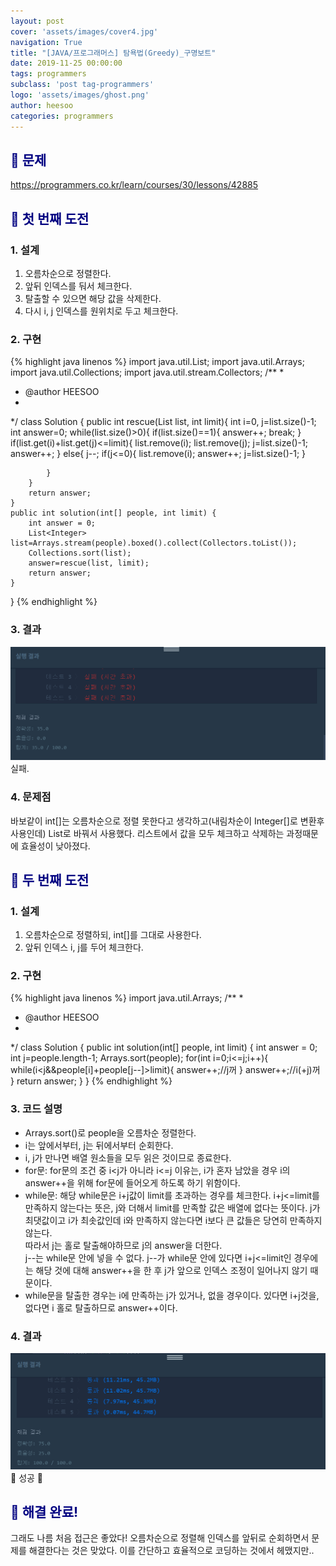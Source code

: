 ```yaml
---
layout: post
cover: 'assets/images/cover4.jpg'
navigation: True
title: "[JAVA/프로그래머스] 탐욕법(Greedy)_구명보트"
date: 2019-11-25 00:00:00
tags: programmers
subclass: 'post tag-programmers'
logo: 'assets/images/ghost.png'
author: heesoo
categories: programmers
---
```

## <span style="color:navy">👀 문제</span>
<https://programmers.co.kr/learn/courses/30/lessons/42885>

## <span style="color:navy">👊 첫 번째 도전</span>

### 1. 설계
1. 오름차순으로 정렬한다.
2. 앞뒤 인덱스를 둬서 체크한다.
3. 탈출할 수 있으면 해당 값을 삭제한다.
4. 다시 i, j 인덱스를 원위치로 두고 체크한다.

### 2. 구현
{% highlight java linenos %}
import java.util.List;
import java.util.Arrays;
import java.util.Collections;
import java.util.stream.Collectors;
/**
 *
 * @author HEESOO
 *
 */
class Solution {
    public int rescue(List<Integer> list, int limit){
        int i=0, j=list.size()-1;
        int answer=0;
        while(list.size()>0){
            if(list.size()==1){
                answer++;
                break;
            }
            if(list.get(i)+list.get(j)<=limit){
                list.remove(i);
                list.remove(j);
                j=list.size()-1;
                answer++;
            }
            else{
                j--;
                if(j<=0){
                    list.remove(i);
                    answer++;
                    j=list.size()-1;
                }

            }
        }
        return answer;
    }
    public int solution(int[] people, int limit) {
        int answer = 0;
        List<Integer> list=Arrays.stream(people).boxed().collect(Collectors.toList());
        Collections.sort(list);
        answer=rescue(list, limit);
        return answer;
    }
}
{% endhighlight %}

### 3. 결과
![실행결과](./assets/images/191125_1.PNG)
실패.

### 4. 문제점
바보같이 int[]는 오름차순으로 정렬 못한다고 생각하고(내림차순이 Integer[]로 변환후 사용인데) List로 바꿔서 사용했다. 리스트에서 값을 모두 체크하고 삭제하는 과정때문에 효율성이 낮아졌다.

## <span style="color:navy">👊 두 번째 도전</span>

### 1. 설계
1. 오름차순으로 정렬하되, int[]를 그대로 사용한다.
2. 앞뒤 인덱스 i, j를 두어 체크한다.

### 2. 구현
{% highlight java linenos %}
import java.util.Arrays;
/**
 *
 * @author HEESOO
 *
 */
class Solution {
    public int solution(int[] people, int limit) {
        int answer = 0;
        int j=people.length-1;
        Arrays.sort(people);
        for(int i=0;i<=j;i++){
            while(i<j&&people[i]+people[j--]>limit){
                answer++;//j꺼
            }
            answer++;//i(+j)꺼
        }
        return answer;
    }
}
{% endhighlight %}
### 3. 코드 설명
- Arrays.sort()로 people을 오름차순 정렬한다.
- i는 앞에서부터, j는 뒤에서부터 순회한다.
- i, j가 만나면 배열 원소들을 모두 읽은 것이므로 종료한다.
- for문: for문의 조건 중 i<j가 아니라 i<=j 이유는, i가 혼자 남았을 경우 i의 answer++을 위해 for문에 들어오게 하도록 하기 위함이다.
- while문: 해당 while문은 i+j값이 limit를 초과하는 경우를 체크한다. i+j<=limit를 만족하지 않는다는 뜻은, j와 더해서 limit를 만족할 값은 배열에 없다는 뜻이다. j가 최댓값이고 i가 최솟값인데 i와 만족하지 않는다면 i보다 큰 값들은 당연히 만족하지 않는다.  
따라서 j는 홀로 탈출해야하므로 j의 answer을 더한다.  
j--는 while문 안에 넣을 수 없다. j--가 while문 안에 있다면 i+j<=limit인 경우에는 해당 것에 대해 answer++을 한 후 j가 앞으로 인덱스 조정이 일어나지 않기 때문이다.
- while문을 탈출한 경우는 i에 만족하는 j가 있거나, 없을 경우이다. 있다면 i+j것을, 없다면 i 홀로 탈출하므로 answer++이다.

### 4. 결과
![실행결과](./assets/images/191125_2.PNG)
🤟 성공 🤟

## <span style="color:navy">👏 해결 완료!</span>
그래도 나름 처음 접근은 좋았다! 오름차순으로 정렬해 인덱스를 앞뒤로 순회하면서 문제를 해결한다는 것은 맞았다. 이를 간단하고 효율적으로 코딩하는 것에서 헤맸지만..
